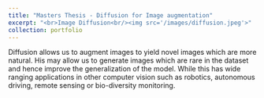 ```yaml
---
title: "Masters Thesis - Diffusion for Image augmentation"
excerpt: "<br>Image Diffusion<br/><img src='/images/diffusion.jpeg'>"
collection: portfolio
---
```


Diffusion allows us to augment images to yield novel images which are more natural. His may allow us to generate images which are rare in the dataset and hence improve the generalization of the model. While this has wide ranging applications in other computer vision such as robotics, autonomous driving, remote sensing or bio-diversity monitoring.